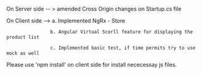 On Server side -- > amended Cross Origin changes on Startup.cs file

On Client side -->   a. Implemented NgRx - Store

                    b. Angular Virtual Scorll feature for displaying the product list
                    
                    c. Implemented basic test, if time permits try to use mock as well
       
       
 Please use 'npm install' on client side for install nececessay  js files.
